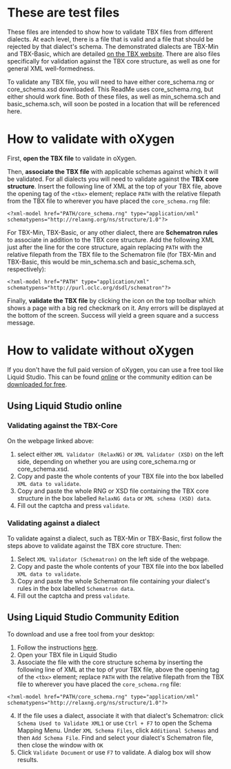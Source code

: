 # These are test files 
These files are intended to show how to validate TBX files from different dialects. At each level, there is a file that is valid and a file that should be rejected by that dialect's schema. The demonstrated dialects are TBX-Min and TBX-Basic, which are detailed [on the TBX website](https://www.tbxinfo.net/tbx-modules/). There are also files specifically for validation against the TBX core structure, as well as one for general XML well-formedness.

To validate any TBX file, you will need to have either core_schema.rng or core_schema.xsd downloaded. This ReadMe uses core_schema.rng, but either should work fine. Both of these files, as well as min_schema.sch and basic_schema.sch, will soon be posted in a location that will be referenced here.

# How to validate with oXygen
First, **open the TBX file** to validate in oXygen.

Then, **associate the TBX file** with applicable schemas against which it will be validated. For all dialects you will need to validate against the **TBX core structure**. Insert the following line of  XML at the top of your TBX file, above the opening tag of the `<tbx>` element; replace `PATH` with the relative filepath from the TBX file to wherever you have placed the `core_schema.rng` file:

`<?xml-model href="PATH/core_schema.rng" type="application/xml" schematypens="http://relaxng.org/ns/structure/1.0"?>`

For TBX-Min, TBX-Basic, or any other dialect, there are **Schematron rules** to associate in addition to the TBX core structure. Add the following XML just after the line for the core structure, again replacing `PATH` with the relative filepath from the TBX file to the Schematron file (for TBX-Min and TBX-Basic, this would be min_schema.sch and basic_schema.sch, respectively):

`<?xml-model href="PATH" type="application/xml" schematypens="http://purl.oclc.org/dsdl/schematron"?>`

Finally, **validate the TBX file** by clicking the icon on the top toolbar which shows a page with a big red checkmark on it. Any errors will be displayed at the bottom of the screen. Success will yield a green square and a success message.

# How to validate without oXygen
If you don't have the full paid version of oXygen, you can use a free tool like Liquid Studio. This can be found [online](https://www.liquid-technologies.com/online-relaxng-validator) or the community edition can be [downloaded for free](https://www.liquid-technologies.com/trial-download).

## Using Liquid Studio online
### Validating against the TBX-Core
On the webpage linked above:
1. select either `XML Validator (RelaxNG)` or `XML Validator (XSD)` on the left side, depending on whether you are using core_schema.rng or core_schema.xsd.
2. Copy and paste the whole contents of your TBX file into the box labelled `XML data to validate`.
3. Copy and paste the whole RNG or XSD file containing the TBX core structure in the box labelled `RelaxNG data` or `XML schema (XSD) data`.
4. Fill out the captcha and press `validate`.

### Validating against a dialect
To validate against a dialect, such as TBX-Min or TBX-Basic, first follow the steps above to validate against the TBX core structure. Then:
1. Select `XML Validator (Schematron)` on the left side of the webpage.
2. Copy and paste the whole contents of your TBX file into the box labelled `XML data to validate`.
3. Copy and paste the whole Schematron file containing your dialect's rules in the box labelled `Schematron data`.
4. Fill out the captcha and press `validate`.

## Using Liquid Studio Community Edition
To download and use a free tool from your desktop:
1. Follow the instructions [here](https://www.liquid-technologies.com/trial-download).
2. Open your TBX file in Liquid Studio
3. Associate the file with the core structure schema by inserting the following line of XML at the top of your TBX file, above the opening tag of the `<tbx>` element; replace `PATH` with the relative filepath from the TBX file to wherever you have placed the `core_schema.rng` file:

`<?xml-model href="PATH/core_schema.rng" type="application/xml" schematypens="http://relaxng.org/ns/structure/1.0"?>`

4. If the file uses a dialect, associate it with that dialect's Schematron: click `Schema Used to Validate XML1` or use `Ctrl + F7` to open the Schema Mapping Menu. Under `XML Schema Files`, click `Additional Schemas` and then `Add Schema File`. Find and select your dialect's Schematron file, then close the window with `OK`
5. Click `Validate Document` or use `F7` to validate. A dialog box will show results. 
